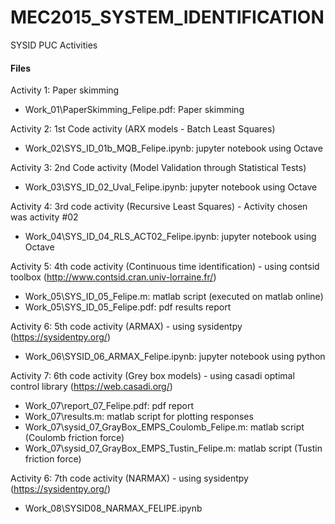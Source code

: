 # MEC2015_SYSTEM_IDENTIFICATION
SYSID PUC Activities

#### Files
Activity 1: Paper skimming
- Work_01\PaperSkimming_Felipe.pdf: Paper skimming

Activity 2: 1st Code activity (ARX models - Batch Least Squares)
- Work_02\SYS_ID_01b_MQB_Felipe.ipynb: jupyter notebook using Octave

Activity 3: 2nd Code activity (Model Validation through Statistical Tests)
- Work_03\SYS_ID_02_Uval_Felipe.ipynb: jupyter notebook using Octave

Activity 4: 3rd code activity (Recursive Least Squares) - Activity chosen was activity #02
- Work_04\SYS_ID_04_RLS_ACT02_Felipe.ipynb: jupyter notebook using Octave

Activity 5: 4th code activity (Continuous time identification) - using contsid toolbox (http://www.contsid.cran.univ-lorraine.fr/)
- Work_05\SYS_ID_05_Felipe.m: matlab script (executed on matlab online)
- Work_05\SYS_ID_05_Felipe.pdf: pdf results report

Activity 6: 5th code activity (ARMAX) - using sysidentpy (https://sysidentpy.org/)
- Work_06\SYSID_06_ARMAX_Felipe.ipynb: jupyter notebook using python

Activity 7: 6th code activity (Grey box models) - using casadi optimal control library (https://web.casadi.org/)
- Work_07\report_07_Felipe.pdf: pdf report
- Work_07\results.m: matlab script for plotting responses
- Work_07\sysid_07_GrayBox_EMPS_Coulomb_Felipe.m: matlab script (Coulomb friction force)
- Work_07\sysid_07_GrayBox_EMPS_Tustin_Felipe.m: matlab script (Tustin friction force)

Activity 6: 7th code activity (NARMAX) - using sysidentpy (https://sysidentpy.org/)
- Work_08\SYSID08_NARMAX_FELIPE.ipynb
